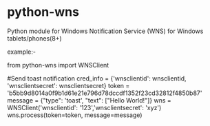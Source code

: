 # python-wns
Python module for Windows Notification Service (WNS) for Windows tablets/phones(8+)



example:- 

from python-wns import WNSClient

#Send toast notification
cred_info = {'wnsclientid':  wnsclientid,
             'wnsclientsecret': wnsclientsecret}
token = 'b5bb9d8014a0f9b1d61e21e796d78dccdf1352f23cd32812f4850b87'
message = {"type": 'toast', "text": ["Hello World!"]}
wns = WNSClient('wnsclientid':  '123','wnsclientsecret': 'xyz')
wns.process(token=token, message=message)
